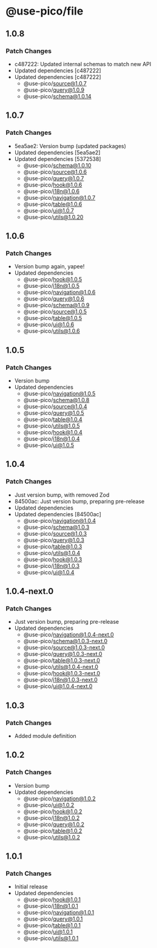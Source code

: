 # @use-pico/file

## 1.0.8

### Patch Changes

- c487222: Updated internal schemas to match new API
- Updated dependencies [c487222]
- Updated dependencies [c487222]
  - @use-pico/source@1.0.7
  - @use-pico/query@1.0.9
  - @use-pico/schema@1.0.14

## 1.0.7

### Patch Changes

- 5ea5ae2: Version bump (updated packages)
- Updated dependencies [5ea5ae2]
- Updated dependencies [5372538]
  - @use-pico/schema@1.0.10
  - @use-pico/source@1.0.6
  - @use-pico/query@1.0.7
  - @use-pico/hook@1.0.6
  - @use-pico/i18n@1.0.6
  - @use-pico/navigation@1.0.7
  - @use-pico/table@1.0.6
  - @use-pico/ui@1.0.7
  - @use-pico/utils@1.0.20

## 1.0.6

### Patch Changes

- Version bump again, yapee!
- Updated dependencies
  - @use-pico/hook@1.0.5
  - @use-pico/i18n@1.0.5
  - @use-pico/navigation@1.0.6
  - @use-pico/query@1.0.6
  - @use-pico/schema@1.0.9
  - @use-pico/source@1.0.5
  - @use-pico/table@1.0.5
  - @use-pico/ui@1.0.6
  - @use-pico/utils@1.0.6

## 1.0.5

### Patch Changes

- Version bump
- Updated dependencies
  - @use-pico/navigation@1.0.5
  - @use-pico/schema@1.0.8
  - @use-pico/source@1.0.4
  - @use-pico/query@1.0.5
  - @use-pico/table@1.0.4
  - @use-pico/utils@1.0.5
  - @use-pico/hook@1.0.4
  - @use-pico/i18n@1.0.4
  - @use-pico/ui@1.0.5

## 1.0.4

### Patch Changes

- Just version bump, with removed Zod
- 84500ac: Just version bump, preparing pre-release
- Updated dependencies
- Updated dependencies [84500ac]
  - @use-pico/navigation@1.0.4
  - @use-pico/schema@1.0.3
  - @use-pico/source@1.0.3
  - @use-pico/query@1.0.3
  - @use-pico/table@1.0.3
  - @use-pico/utils@1.0.4
  - @use-pico/hook@1.0.3
  - @use-pico/i18n@1.0.3
  - @use-pico/ui@1.0.4

## 1.0.4-next.0

### Patch Changes

- Just version bump, preparing pre-release
- Updated dependencies
  - @use-pico/navigation@1.0.4-next.0
  - @use-pico/schema@1.0.3-next.0
  - @use-pico/source@1.0.3-next.0
  - @use-pico/query@1.0.3-next.0
  - @use-pico/table@1.0.3-next.0
  - @use-pico/utils@1.0.4-next.0
  - @use-pico/hook@1.0.3-next.0
  - @use-pico/i18n@1.0.3-next.0
  - @use-pico/ui@1.0.4-next.0

## 1.0.3

### Patch Changes

- Added module definition

## 1.0.2

### Patch Changes

- Version bump
- Updated dependencies
  - @use-pico/navigation@1.0.2
  - @use-pico/ui@1.0.2
  - @use-pico/hook@1.0.2
  - @use-pico/i18n@1.0.2
  - @use-pico/query@1.0.2
  - @use-pico/table@1.0.2
  - @use-pico/utils@1.0.2

## 1.0.1

### Patch Changes

- Initial release
- Updated dependencies
  - @use-pico/hook@1.0.1
  - @use-pico/i18n@1.0.1
  - @use-pico/navigation@1.0.1
  - @use-pico/query@1.0.1
  - @use-pico/table@1.0.1
  - @use-pico/ui@1.0.1
  - @use-pico/utils@1.0.1
